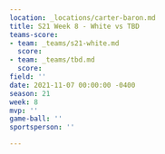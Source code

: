 ```yaml
---
location: _locations/carter-baron.md
title: S21 Week 8 - White vs TBD
teams-score:
- team: _teams/s21-white.md
  score: 
- team: _teams/tbd.md
  score: 
field: ''
date: 2021-11-07 00:00:00 -0400
season: 21
week: 8
mvp: ''
game-ball: ''
sportsperson: ''

---
```

